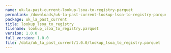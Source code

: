 ```yaml
---
name: uk-la-past-current-lookup-lsoa-to-registry-parquet
permalink: /downloads/uk-la-past-current-lookup-lsoa-to-registry-parquet/1_0_0
package: uk_la_past_current
title: lookup_lsoa_to_registry
filename: lookup_lsoa_to_registry.parquet
version: 1.0.0
full_version: 1.0.0
file: /data/uk_la_past_current/1.0.0/lookup_lsoa_to_registry.parquet
---
```

